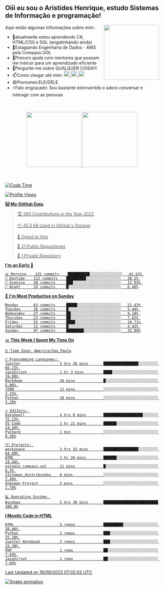 ## Oiii eu sou o Aristides Henrique, estudo Sistemas de Informação e programação!

<div >
Aqui estão algumas informações sobre mim:<img align="right" height="180em" src="https://user-images.githubusercontent.com/97318481/177042589-45d62122-82a9-4a32-b3a7-87b322825b2f.png">
</div>

- 🌱atualmente estou aprendendo C#, HTML/CSS e SQL (engatinhando ainda)
- 👯Estagiando Engenharia de Dados - AWS pela Compass.UOL
- 🤔Procuro ajuda com mentores que possam me instruir para um aprendizado eficiente
- 💬Pergunte-me sobre QUALQUER COISA!!!
- 📫Como chegar até mim:
  <a href="https://www.instagram.com/aryhenry/" target="_blank">
  <img src="https://img.shields.io/badge/-Instagram-%23E4405F?style=for-the-badge&logo=instagram&logoColor=black" height="20px">
  </a>
  <a href="https://www.linkedin.com/in/aristides-henrique/" target="_blank">
  <img src="https://img.shields.io/badge/-LinkedIn-%230077B5?style=for-the-badge&logo=linkedin&logoColor=black" height="20px">
  </a> 
  <a href="mailto:arihenriqueuna@gmail.com">
  <img src="https://img.shields.io/badge/-Gmail-%23333?style=for-the-badge&logo=gmail&logoColor=white" height="20px">
  </a>
- 😄Pronomes:ELE/DELE
- ⚡Fato engraçado: Sou bastante extrovertido e adoro conversar e interagir com as pessoas
<br/>
<br/>
<div align="center">
  <a href="https://github.com/arihenrique">
  <img height="180em" src="https://github-readme-stats.vercel.app/api?username=arihenrique&show_icons=true&theme=dracula&include_all_commits=true&count_private=true"/>
  <img height="180em" src="https://github-readme-stats.vercel.app/api/top-langs/?username=arihenrique&layout=compact&langs_count=7&theme=dracula"/>
</div><br/><br/>

<!--START_SECTION:waka-->
![Code Time](http://img.shields.io/badge/Code%20Time-98%20hrs%2026%20mins-blue)

![Profile Views](http://img.shields.io/badge/Profile%20Views-33-blue)

**🐱 My GitHub Data** 

> 🏆 390 Contributions in the Year 2022
 > 
> 📦 45.5 kB Used in GitHub's Storage 
 > 
> 💼 Opted to Hire
 > 
> 📜 21 Public Repositories 
 > 
> 🔑 1 Private Repository 
 > 
**I'm an Early 🐤** 

```text
🌞 Morning    125 commits    ██████████░░░░░░░░░░░░░░░   42.52% 
🌇 Daytime    112 commits    █████████░░░░░░░░░░░░░░░░   38.1% 
🌃 Evening    38 commits     ███░░░░░░░░░░░░░░░░░░░░░░   12.93% 
🌙 Night      19 commits     █░░░░░░░░░░░░░░░░░░░░░░░░   6.46%

```
📅 **I'm Most Productive on Sunday** 

```text
Monday       63 commits     █████░░░░░░░░░░░░░░░░░░░░   21.43% 
Tuesday      16 commits     █░░░░░░░░░░░░░░░░░░░░░░░░   5.44% 
Wednesday    27 commits     ██░░░░░░░░░░░░░░░░░░░░░░░   9.18% 
Thursday     23 commits     ██░░░░░░░░░░░░░░░░░░░░░░░   7.82% 
Friday       55 commits     ████░░░░░░░░░░░░░░░░░░░░░   18.71% 
Saturday     13 commits     █░░░░░░░░░░░░░░░░░░░░░░░░   4.42% 
Sunday       97 commits     ████████░░░░░░░░░░░░░░░░░   32.99%

```


📊 **This Week I Spent My Time On** 

```text
⌚︎ Time Zone: America/Sao_Paulo

💬 Programming Languages: 
Jupyter                  3 hrs 38 mins       ████████████████░░░░░░░░░   66.15% 
JavaScript               1 hr 3 mins         ████░░░░░░░░░░░░░░░░░░░░░   19.09% 
Markdown                 16 mins             █░░░░░░░░░░░░░░░░░░░░░░░░   5.06% 
JSON                     11 mins             ░░░░░░░░░░░░░░░░░░░░░░░░░   3.33% 
Python                   10 mins             ░░░░░░░░░░░░░░░░░░░░░░░░░   3.28%

🔥 Editors: 
DataSpell                4 hrs 8 mins        ██████████████████░░░░░░░   75.15% 
VS Code                  1 hr 21 mins        ██████░░░░░░░░░░░░░░░░░░░   24.49% 
PyCharm                  1 min               ░░░░░░░░░░░░░░░░░░░░░░░░░   0.36%

🐱‍💻 Projects: 
workspace                3 hrs 32 mins       ████████████████░░░░░░░░░   64.09% 
HTML                     1 hr 20 mins        ██████░░░░░░░░░░░░░░░░░░░   24.44% 
estagio_compass.uol      21 mins             █░░░░░░░░░░░░░░░░░░░░░░░░   6.5% 
SIstemas_distribuidos    8 mins              ░░░░░░░░░░░░░░░░░░░░░░░░░   2.49% 
Unknown Project          5 mins              ░░░░░░░░░░░░░░░░░░░░░░░░░   1.78%

💻 Operating System: 
Windows                  5 hrs 30 mins       █████████████████████████   100.0%

```

**I Mostly Code in HTML** 

```text
HTML                     5 repos             █████████░░░░░░░░░░░░░░░░   38.46% 
Python                   2 repos             ███░░░░░░░░░░░░░░░░░░░░░░   15.38% 
Jupyter Notebook         2 repos             ███░░░░░░░░░░░░░░░░░░░░░░   15.38% 
PHP                      1 repo              ██░░░░░░░░░░░░░░░░░░░░░░░   7.69% 
JavaScript               1 repo              ██░░░░░░░░░░░░░░░░░░░░░░░   7.69%

```



 Last Updated on 18/09/2022 07:02:02 UTC
<!--END_SECTION:waka-->

![Snake animation](https://github.com/arihenrique/arihenrique/blob/output/github-contribution-grid-snake.svg)
